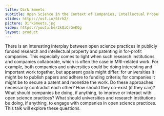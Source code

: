 ```yaml
---
title: Dirk Smeets
subtitle: Open Science in the Context of Companies, Intellectual Property, and Collaborative Research
slides: https://osf.io/6trh2/
picture: DirkSmeets.jpg
video: https://youtu.be/2kQiQrGvKQg
layout: product
---
```

There is an interesting interplay between open science practices in publicly funded research and intellectual property and patenting in for-profit companies. This especially comes to light when such research institutions and companies collaborate, which is often the case in MRI-related work. For example, both companies and universities could be doing interesting and important work together, but apparent goals might differ: for universities it might be to publish papers and adhere to funding criteria; for companies it might be to secure a patent and monetize the work. Do these approaches necessarily contradict each other? How should they co-exist (if they can)? What should companies be doing, if anything, to improve or interact with open science practices? What should universities and research institutions be doing, if anything, to engage with companies in open science practices. This talk will explore these questions.
